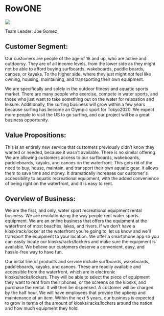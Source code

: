 # RowONE


![](IMG_78243.jpg)

Team Leader:  Joe Gomez

## Customer Segment:
  Our customers are people of the age of 18 and up, who are active and outdoorsy. They are of all income levels, from the lower side as they might not be able to afford buying surfboards, wakeboards, paddle boards, canoes, or kayaks. To the higher side, where they just might not feel like owning, housing, maintaining, and transporting their own equipment. 

We are specifically and solely in the outdoor fitness and aquatic sports market. There are many people who exercise, compete in water sports, and those who just want to take something out on the water for relaxation and leisure.  Additionally, the surfing business will grow within a few years because surfing has become an Olympic sport for Tokyo2020.  We expect more people to visit the US to go surfing, and our project will be a great business opportunity.


## Value Propositions:

  This is an entirely new service that customers previously didn’t know they wanted or needed, because it wasn’t available. There is no similar offering.  We are allowing customers access to our surfboards, wakeboards, paddleboards, kayaks, and canoes on the waterfront.  This gets rid of the need to buy, house, maintain, and transport their own aquatic gear.  It allows them to save time and money. It dramatically increases our customer's accessibility to aquatic recreational equipment, with the added convenience of being right on the waterfront, and it is easy to rent.


## Overview of Business:
  We are the first, and only, water sport recreational equipment rental business. We are revolutionizing the way people rent water sports equipment. We are an online business that offers the equipment at the waterfront of most beaches, lakes, and rivers.  If we don’t have a kiosk/rack/locker at the waterfront you’re going to, let us know and we’ll transport the equipment to your location.  We offer a smartphone app so you can easily locate our kiosks/racks/lockers and make sure the equipment is available. We believe our customers deserve a convenient, easy, and hassle-free way to have fun.


Our initial line of products and service include surfboards, wakeboards, paddleboards, kayaks, and canoes. These are readily available and accessible from the waterfront, which are in electronic kiosks/racks/lockers. They will be able to select the piece of equipment they want to rent from their phones, or the screens on the kiosks, and purchase the rental. It will then be dispensed. A customer will be charged by the half hour.  We will have employees that provide the upkeep and maintenance of an item.
Within the next 5 years, our business is expected to grow in terms of the amount of kiosks/racks/lockers around the nation and how much equipment they hold.
